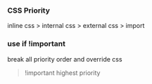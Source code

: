 

### CSS Priority
 inline css > internal css > external css > import 

 ### use if !important 
  break all priority order and override css
  > !important highest priority